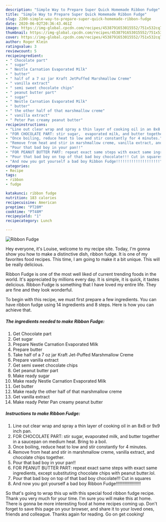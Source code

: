```yaml
---
description: "Simple Way to Prepare Super Quick Homemade Ribbon Fudge"
title: "Simple Way to Prepare Super Quick Homemade Ribbon Fudge"
slug: 2200-simple-way-to-prepare-super-quick-homemade-ribbon-fudge
date: 2020-06-02T20:36:43.461Z
image: https://img-global.cpcdn.com/recipes/4538791653015552/751x532cq70/ribbon-fudge-recipe-main-photo.jpg
thumbnail: https://img-global.cpcdn.com/recipes/4538791653015552/751x532cq70/ribbon-fudge-recipe-main-photo.jpg
cover: https://img-global.cpcdn.com/recipes/4538791653015552/751x532cq70/ribbon-fudge-recipe-main-photo.jpg
author: Roger Klein
ratingvalue: 3
reviewcount: 5
recipeingredient:
- " Chocolate part"
- " sugar"
- " Nestle Carnation Evaporated Milk"
- " butter"
- " half of a 7 oz jar Kraft JetPuffed Marshmallow Creme"
- " vanilla extract"
- " semi sweet chocolate chips"
- " peanut butter part"
- " sugar"
- " Nestle Carnation Evaporated Milk"
- " butter"
- " the other half of that marshmallow creme"
- " vanilla extract"
- " Peter Pan creamy peanut butter"
recipeinstructions:
- "Line out clear wrap and spray a thin layer of cooking oil in an 8x8 or 9x9 inch pan."
- "FOR CHOCOLATE PART: stir sugar,  evaporated milk, and butter together in a saucepan on medium heat. Bring to a boil."
- "Once boiling, reduce heat to low and stir constantly for 4 minutes."
- "Remove from heat and stir in marshmallow creme, vanilla extract, and chocolate chips together."
- "Pour that bad boy in your pan!!"
- "FOR PEANUT BUTTER PART: repeat exact same steps with exact same ingredients, except substituting chocolate chips with peanut butter.lol."
- "Pour that bad boy on top of that bad boy chocolate!!! Cut in squares"
- "And now you got yourself a bad boy Ribbon Fudge!!!!!!!!!!!!!!!!!!!!"
categories:
- Recipe
tags:
- ribbon
- fudge

katakunci: ribbon fudge 
nutrition: 183 calories
recipecuisine: American
preptime: "PT28M"
cooktime: "PT48M"
recipeyield: "1"
recipecategory: Lunch

---
```



![Ribbon Fudge](https://img-global.cpcdn.com/recipes/4538791653015552/751x532cq70/ribbon-fudge-recipe-main-photo.jpg)

Hey everyone, it's Louise, welcome to my recipe site. Today, I'm gonna show you how to make a distinctive dish, ribbon fudge. It is one of my favorites food recipes. This time, I am going to make it a bit unique. This will be really delicious.

Ribbon Fudge is one of the most well liked of current trending foods in the world. It's appreciated by millions every day. It is simple, it is quick, it tastes delicious. Ribbon Fudge is something that I have loved my entire life. They are fine and they look wonderful.




To begin with this recipe, we must first prepare a few ingredients. You can have ribbon fudge using 14 ingredients and 8 steps. Here is how you can achieve that.

<!--inarticleads1-->

##### The ingredients needed to make Ribbon Fudge:

1. Get  Chocolate part
1. Get  sugar
1. Prepare  Nestle Carnation Evaporated Milk
1. Prepare  butter
1. Take  half of a 7 oz jar Kraft Jet-Puffed Marshmallow Creme
1. Prepare  vanilla extract
1. Get  semi sweet chocolate chips
1. Get  peanut butter part
1. Make ready  sugar
1. Make ready  Nestle Carnation Evaporated Milk
1. Get  butter
1. Make ready  the other half of that marshmallow creme
1. Get  vanilla extract
1. Make ready  Peter Pan creamy peanut butter




<!--inarticleads2-->

##### Instructions to make Ribbon Fudge:

1. Line out clear wrap and spray a thin layer of cooking oil in an 8x8 or 9x9 inch pan.
1. FOR CHOCOLATE PART: stir sugar,  evaporated milk, and butter together in a saucepan on medium heat. Bring to a boil.
1. Once boiling, reduce heat to low and stir constantly for 4 minutes.
1. Remove from heat and stir in marshmallow creme, vanilla extract, and chocolate chips together.
1. Pour that bad boy in your pan!!
1. FOR PEANUT BUTTER PART: repeat exact same steps with exact same ingredients, except substituting chocolate chips with peanut butter.lol.
1. Pour that bad boy on top of that bad boy chocolate!!! Cut in squares
1. And now you got yourself a bad boy Ribbon Fudge!!!!!!!!!!!!!!!!!!!!




So that's going to wrap this up with this special food ribbon fudge recipe. Thank you very much for your time. I'm sure you will make this at home. There is gonna be more interesting food at home recipes coming up. Don't forget to save this page on your browser, and share it to your loved ones, friends and colleague. Thanks again for reading. Go on get cooking!
